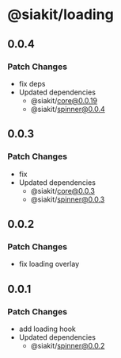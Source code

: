 # @siakit/loading

## 0.0.4

### Patch Changes

- fix deps
- Updated dependencies
  - @siakit/core@0.0.19
  - @siakit/spinner@0.0.4

## 0.0.3

### Patch Changes

- fix
- Updated dependencies
  - @siakit/core@0.0.3
  - @siakit/spinner@0.0.3

## 0.0.2

### Patch Changes

- fix loading overlay

## 0.0.1

### Patch Changes

- add loading hook
- Updated dependencies
  - @siakit/spinner@0.0.2
